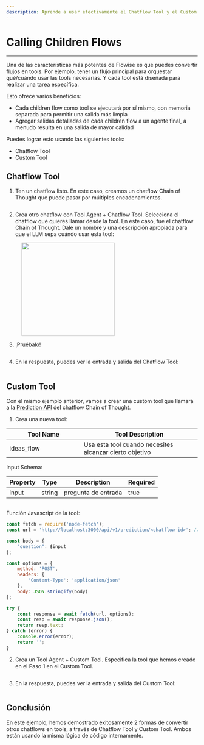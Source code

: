 ```yaml
---
description: Aprende a usar efectivamente el Chatflow Tool y el Custom Tool
---
```


# Calling Children Flows

***

Una de las características más potentes de Flowise es que puedes convertir flujos en tools. Por ejemplo, tener un flujo principal para orquestar qué/cuándo usar las tools necesarias. Y cada tool está diseñada para realizar una tarea específica.

Esto ofrece varios beneficios:

* Cada children flow como tool se ejecutará por sí mismo, con memoria separada para permitir una salida más limpia
* Agregar salidas detalladas de cada children flow a un agente final, a menudo resulta en una salida de mayor calidad

Puedes lograr esto usando las siguientes tools:

* Chatflow Tool
* Custom Tool

## Chatflow Tool

1. Ten un chatflow listo. En este caso, creamos un chatflow Chain of Thought que puede pasar por múltiples encadenamientos.

<figure><img src="../../.gitbook/assets/image (169).png" alt=""><figcaption></figcaption></figure>

2. Crea otro chatflow con Tool Agent + Chatflow Tool. Selecciona el chatflow que quieres llamar desde la tool. En este caso, fue el chatflow Chain of Thought. Dale un nombre y una descripción apropiada para que el LLM sepa cuándo usar esta tool:

<figure><img src="../../.gitbook/assets/image (35).png" alt="" width="245"><figcaption></figcaption></figure>

3. ¡Pruébalo!

<figure><img src="../../.gitbook/assets/image (168).png" alt=""><figcaption></figcaption></figure>

4. En la respuesta, puedes ver la entrada y salida del Chatflow Tool:

<figure><img src="../../.gitbook/assets/image (170).png" alt=""><figcaption></figcaption></figure>

## Custom Tool

Con el mismo ejemplo anterior, vamos a crear una custom tool que llamará a la [Prediction API](../../using-flowise/api.md#prediction-api) del chatflow Chain of Thought.

1. Crea una nueva tool:

<table><thead><tr><th width="180">Tool Name</th><th>Tool Description</th></tr></thead><tbody><tr><td>ideas_flow</td><td>Usa esta tool cuando necesites alcanzar cierto objetivo</td></tr></tbody></table>

Input Schema:

<table><thead><tr><th>Property</th><th>Type</th><th>Description</th><th data-type="checkbox">Required</th></tr></thead><tbody><tr><td>input</td><td>string</td><td>pregunta de entrada</td><td>true</td></tr></tbody></table>

<figure><img src="../../.gitbook/assets/image (95) (1).png" alt=""><figcaption></figcaption></figure>

Función Javascript de la tool:

```javascript
const fetch = require('node-fetch');
const url = 'http://localhost:3000/api/v1/prediction/<chatflow-id>'; // reemplazar con el id específico del chatflow

const body = {
	"question": $input
};

const options = {
	method: 'POST',
	headers: {
		'Content-Type': 'application/json'
	},
	body: JSON.stringify(body)
};

try {
	const response = await fetch(url, options);
	const resp = await response.json();
	return resp.text;
} catch (error) {
	console.error(error);
	return '';
}
```

2. Crea un Tool Agent + Custom Tool. Especifica la tool que hemos creado en el Paso 1 en el Custom Tool.

<figure><img src="../../.gitbook/assets/image (97).png" alt=""><figcaption></figcaption></figure>

3. En la respuesta, puedes ver la entrada y salida del Custom Tool:

<figure><img src="../../.gitbook/assets/image (99).png" alt=""><figcaption></figcaption></figure>

## Conclusión

En este ejemplo, hemos demostrado exitosamente 2 formas de convertir otros chatflows en tools, a través de Chatflow Tool y Custom Tool. Ambos están usando la misma lógica de código internamente.

